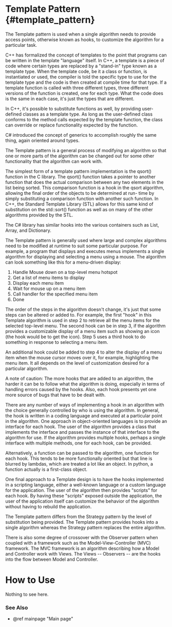 # Template Pattern {#template_pattern}

The Template pattern is used when a single algorithm needs to provide
access points, otherwise known as hooks, to customize the algorithm for
a particular task.

C++ has formalized the concept of templates to the point that programs can
be written in the template "language" itself.  In C++, a template is a
piece of code where certain types are replaced by a "stand-in" type known
as a template type.  When the template code, be it a class or function, is
instantiated or used, the compiler is told the specific type to use for the
template type and the code is then created at compile time for that
type.  If a template function is called with three different types, three
different versions of the function is created, one for each type.  What the
code does is the same in each case, it's just the types that are different.

In C++, it's possible to substitute functions as well, by providing
user-defined classes as a template type.  As long as the user-defined class
conforms to the method calls expected by the template function, the class
can override or replace functionality expected by the function.

C# introduced the concept of generics to accomplish roughly the same thing,
again oriented around types.

The Template pattern is a general process of modifying an algorithm so that
one or more parts of the algorithm can be changed out for some other
functionality that the algorithm can work with.

The simplest form of a template pattern implementation is the qsort()
function in the C library.  The qsort() function takes a pointer to another
function that does the actual comparison between any two elements in the
list being sorted.  This comparison function is a hook in the qsort
algorithm, allowing the final order of the objects to be determined at run-
time by simply substituting a comparison function with another such
function.  In C++, the Standard Template Library (STL) allows for this same
kind of substitution on the std::sort() function as well as on many of the
other algorithms provided by the STL.

The C# library has similar hooks into the various containers such as List,
Array, and Dictionary.

The Template pattern is generally used where large and complex algorithms
need to be modified at runtime to suit some particular purpose.  For
example, a program that displays and executes menus implements a single
algorithm for displaying and selecting a menu using a mouse.  The algorithm
can look something like this for a menu-driven display:
 1. Handle Mouse down on a top-level menu hotspot
 2. Get a list of menu items to display
 3. Display each menu item
 4. Wait for mouse up on a menu item
 5. Call handler for the specified menu item
 6. Done

The order of the steps in the algorithm doesn't change, it's just that some
steps can be altered or added to.  For example, the first "hook" in this
Template algorithm is used in step 2 to retrieve all the menu items for the
selected top-level menu.  The second hook can be in step 3, if the
algorithm provides a customizable display of a menu item such as showing an
icon (the hook would be to get the icon).  Step 5 uses a third hook to do
something in response to selecting a menu item.

An additional hook could be added to step 4 to alter the display of a menu
item when the mouse cursor moves over it, for example, highlighting the
menu item.  It all depends on the level of customization desired for a
particular algorithm.

A note of caution: The more hooks that are added to an algorithm, the
harder it can be to follow what the algorithm is doing, especially in terms
of handling errors caused by the hooks.  Also, each hook presents yet one
more source of bugs that have to be dealt with.

There are any number of ways of implementing a hook in an algorithm with
the choice generally controlled by who is using the algorithm.  In general,
the hook is written in a coding language and executed at a particular point
in the algorithm.  One approach in object-oriented languages is to provide
an interface for each hook.  The user of the algorithm provides a class
that implements the interface and passes the instance of that interface to
the algorithm for use.  If the algorithm provides multiple hooks, perhaps a
single interface with multiple methods, one for each hook, can be provided.

Alternatively, a function can be passed to the algorithm, one function for
each hook.  This tends to be more functionally oriented but that line is
blurred by lambdas, which are treated a lot like an object.  In python,
a function actually is a first-class object.

One final approach to a Template design is to have the hooks implemented in
a scripting language, either a well-known language or a custom language for
the application.  The user of the algorithm then provides "scripts" for
each hook.  By having these "scripts" exposed outside the application, the
user of the application itself can customize the behavior of the algorithm
without having to rebuild the application.

The Template pattern differs from the Strategy pattern by the level of
substitution being provided.  The Template pattern provides hooks into a
single algorithm whereas the Strategy pattern replaces the entire
algorithm.

There is also some degree of crossover with the Observer pattern when
coupled with a framework such as the Model-View-Controller (MVC) framework.
The MVC framework is an algorithm describing how a Model and Controller
work with Views.  The Views -- Observers -- are the hooks into the flow
between Model and Controller.


# How to Use

Nothing to see here.

### See Also
- @ref mainpage "Main page"
